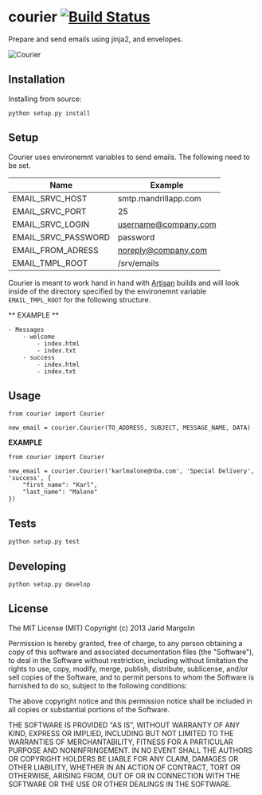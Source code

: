 courier [![Build Status](https://travis-ci.org/firstopinion/courier.png)](https://travis-ci.org/firstopinion/courier)
=======

Prepare and send emails using jinja2, and envelopes.

![Courier](http://i.cloudup.com/m2vPQZ1ppj.jpg)



Installation
------------

Installing from source:

`python setup.py install`



Setup
-----

Courier uses environemnt variables to send emails. The following need to be set.

| Name                | Example              |
| ------------------- | -------------------- |
| EMAIL_SRVC_HOST     | smtp.mandrillapp.com |
| EMAIL_SRVC_PORT     | 25                   |
| EMAIL_SRVC_LOGIN    | username@company.com |
| EMAIL_SRVC_PASSWORD | password             |
| EMAIL_FROM_ADRESS   | noreply@company.com  |
| EMAIL_TMPL_ROOT     | /srv/emails          |

Courier is meant to work hand in hand with [Artisan](https://github.com/firstopinion/artisan) builds and will look inside of the directory specified by the environemnt variable `EMAIL_TMPL_ROOT` for the following structure.

** EXAMPLE **

    - Messages
        - welcome
            - index.html
            - index.txt
        - success
            - index.html
            - index.txt


Usage
-----

    from courier import Courier
    
    new_email = courier.Courier(TO_ADDRESS, SUBJECT, MESSAGE_NAME, DATA)

**EXAMPLE**

    from courier import Courier
    
    new_email = courier.Courier('karlmalone@nba.com', 'Special Delivery', 'success', {
        "first_name": "Karl",
        "last_name": "Malone"
    })

Tests
-----

`python setup.py test`



Developing
----------

`python setup.py develop`



License
-------
The MIT License (MIT)
Copyright (c) 2013 Jarid Margolin

Permission is hereby granted, free of charge, to any person obtaining a copy
of this software and associated documentation files (the "Software"), to deal
in the Software without restriction, including without limitation the rights
to use, copy, modify, merge, publish, distribute, sublicense, and/or sell
copies of the Software, and to permit persons to whom the Software is
furnished to do so, subject to the following conditions:

The above copyright notice and this permission notice shall be included in
all copies or substantial portions of the Software.

THE SOFTWARE IS PROVIDED "AS IS", WITHOUT WARRANTY OF ANY KIND, EXPRESS OR
IMPLIED, INCLUDING BUT NOT LIMITED TO THE WARRANTIES OF MERCHANTABILITY,
FITNESS FOR A PARTICULAR PURPOSE AND NONINFRINGEMENT. IN NO EVENT SHALL THE
AUTHORS OR COPYRIGHT HOLDERS BE LIABLE FOR ANY CLAIM, DAMAGES OR OTHER
LIABILITY, WHETHER IN AN ACTION OF CONTRACT, TORT OR OTHERWISE, ARISING FROM,
OUT OF OR IN CONNECTION WITH THE SOFTWARE OR THE USE OR OTHER DEALINGS IN
THE SOFTWARE.